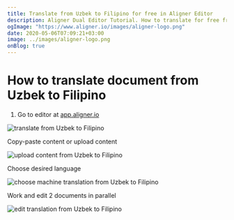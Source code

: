 ```yaml
---
title: Translate from Uzbek to Filipino for free in Aligner Editor
description: Aligner Dual Editor Tutorial. How to translate for free from Uzbek to Filipino. Aligner is multilingual document management platform. 
ogImage: "https://www.aligner.io/images/aligner-logo.png"
date: 2020-05-06T07:09:21+03:00
image: ../images/aligner-logo.png
onBlog: true
---
```


# How to translate document from Uzbek to Filipino

1. Go to editor at [app.aligner.io](https://app.aligner.io "Aligner App web page")

![translate from Uzbek to Filipino](../aligner-blank-editor.png "translate from Uzbek to Filipino")

Copy-paste content or upload content

![upload content from Uzbek to Filipino](../aligner-uploaded-document.png "upload content from Uzbek to Filipino")

Choose desired language

![choose machine translation from Uzbek to Filipino](../aligner-language-dropdown.png "choose machine translation from Uzbek to Filipino")

Work and edit 2 documents in parallel

![edit translation from Uzbek to Filipino](../aligner-double-sitded-editor.png "edit translation from Uzbek to Filipino")

